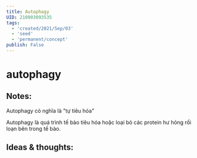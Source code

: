 ```yaml
---
title: Autophagy
UID: 210903093535
tags:
  - 'created/2021/Sep/03'
  - 'seed'
  - 'permanent/concept'
publish: False
---
```

# autophagy

## Notes:
Autophagy có nghĩa là "tự tiêu hóa"

Autophagy là quá trình tế bào tiêu hóa hoặc loại bỏ các protein hư hỏng rối loạn bên trong tế bào.

## Ideas & thoughts:
